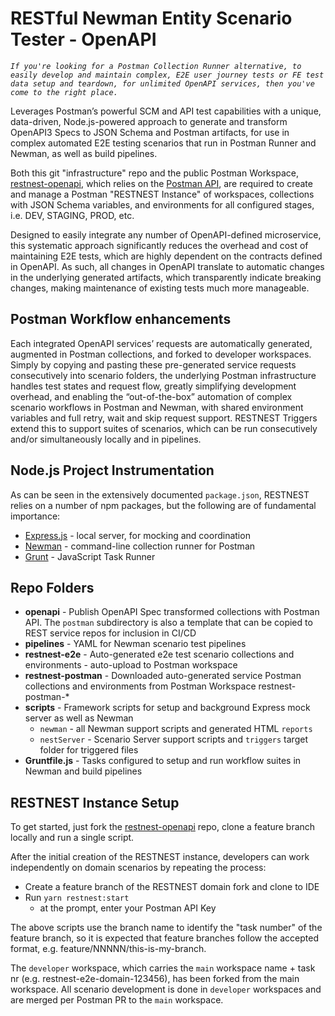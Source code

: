 # RESTful Newman Entity Scenario Tester - OpenAPI 

*`If you're looking for a Postman Collection Runner alternative, to easily develop and maintain complex, E2E user journey tests or FE test data setup and teardown, for unlimited OpenAPI services, then you've come to the right place.`*

Leverages Postman’s powerful SCM and API test capabilities with a unique, data-driven, Node.js-powered approach to generate and transform OpenAPI3 Specs to JSON Schema and Postman artifacts, for use in complex automated E2E testing scenarios that run in Postman Runner and Newman, as well as build pipelines.

Both this git "infrastructure" repo and the public Postman Workspace, [restnest-openapi](https://restnest-openapi.postman.co/workspace/restnest-openapi~f84b6021-ed78-4245-b4ce-fbbba11013c9/overview), which relies on the [Postman API](https://www.postman.com/postman/workspace/postman-public-workspace/collection/12959542-c8142d51-e97c-46b6-bd77-52bb66712c9a), are required to create and manage a Postman "RESTNEST Instance" of workspaces, collections with JSON Schema variables, and environments for all configured stages, i.e. DEV, STAGING, PROD, etc. 

Designed to easily integrate any number of OpenAPI-defined microservice, this systematic approach significantly reduces the overhead and cost of maintaining E2E tests, which are highly dependent on the contracts defined in OpenAPI. As such, all changes in OpenAPI translate to automatic changes in the underlying generated artifacts, which transparently indicate breaking changes, making maintenance of existing tests much more manageable.

## Postman Workflow enhancements

Each integrated OpenAPI services’ requests are automatically generated, augmented in Postman collections, and forked to developer workspaces. Simply by copying and pasting these pre-generated service requests consecutively into scenario folders, the underlying Postman infrastructure handles test states and request flow, greatly simplifying development overhead, and enabling the “out-of-the-box” automation of complex scenario workflows in Postman and Newman, with shared environment variables and full retry, wait and skip request support. RESTNEST Triggers extend this to support suites of scenarios, which can be run consecutively and/or simultaneously locally and in pipelines.   

## Node.js Project Instrumentation

As can be seen in the extensively documented `package.json`, RESTNEST relies on a number of npm packages, but the following are of fundamental importance:

* [Express.js]() - local server, for mocking and coordination
* [Newman]() - command-line collection runner for Postman 
* [Grunt]() - JavaScript Task Runner


## Repo Folders
* **openapi** - Publish OpenAPI Spec transformed collections with Postman API. The `postman` subdirectory is also a template that can be copied to REST service repos for inclusion in CI/CD
* **pipelines** - YAML for Newman scenario test pipelines 
* **restnest-e2e** - Auto-generated e2e test scenario collections and environments - auto-upload to Postman workspace 
* **restnest-postman** - Downloaded auto-generated service Postman collections and environments from Postman Workspace restnest-postman-*
* **scripts** - Framework scripts for setup and background Express mock server as well as Newman
    * `newman` - all Newman support scripts and generated HTML `reports`
    * `nestServer` - Scenario Server support scripts and `triggers` target folder for triggered files
* **Gruntfile.js** - Tasks configured to setup and run workflow suites in Newman and build pipelines

## RESTNEST Instance Setup

To get started, just fork the [restnest-openapi](https://github.com/dswinscoe-org/restnest-openapi) repo, clone a feature branch locally and run a single script. 

After the initial creation of the RESTNEST instance, developers can work independently on domain scenarios by repeating the process:

* Create a feature branch of the RESTNEST domain fork and clone to IDE
* Run ```yarn restnest:start```
   * at the prompt, enter your Postman API Key

The above scripts use the branch name to identify the "task number" of the feature branch, so it is expected that feature branches follow the accepted format, e.g. feature/NNNNN/this-is-my-branch.

The `developer` workspace, which carries the `main` workspace name + task nr (e.g. restnest-e2e-domain-123456), has been forked from the main workspace. All scenario development is done in `developer` workspaces and are merged per Postman PR to the `main` workspace.  

